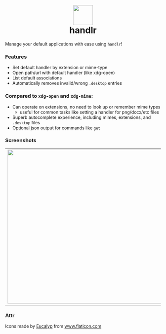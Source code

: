 <h1 align=center> <img src="https://user-images.githubusercontent.com/11352152/82113733-3f9c9800-9726-11ea-977d-a2f43e5d392e.png" width=64 align=top /><br/>handlr</h1>

Manage your default applications with ease using `handlr`!

### Features
- Set default handler by extension or mime-type
- Open path/url with default handler (like xdg-open)
- List default associations
- Automatically removes invalid/wrong `.desktop` entries

### Compared to `xdg-open` and `xdg-mime`:
- Can operate on extensions, no need to look up or remember mime types
  - useful for common tasks like setting a handler for png/docx/etc files
- Superb autocomplete experience, including mimes, extensions, and `.desktop` files
- Optional json output for commands like `get`


### Screenshots

<table><tr><td>
<img src=https://user-images.githubusercontent.com/11352152/82114001-f1889400-9727-11ea-8792-801041acd3f3.png width=500>
</td><td>
<img width=450 src=https://user-images.githubusercontent.com/11352152/82113897-45df4400-9727-11ea-8f9b-ec0973178b9c.png>
</td></tr></table>

### Attr
Icons made by <a href="https://www.flaticon.com/authors/eucalyp" title="Eucalyp">Eucalyp</a> from <a href="https://www.flaticon.com/" title="Flaticon"> www.flaticon.com</a>
